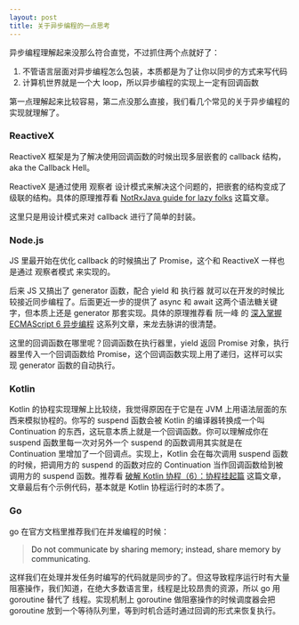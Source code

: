 ```yaml
---
layout: post
title: 关于异步编程的一点思考
---
```

异步编程理解起来没那么符合直觉，不过抓住两个点就好了：

1. 不管语言层面对异步编程怎么包装，本质都是为了让你以同步的方式来写代码
2. 计算机世界就是一个大 loop，所以异步编程的实现上一定有回调函数

第一点理解起来比较容易，第二点没那么直接，我们看几个常见的关于异步编程的实现就理解了。

### ReactiveX
ReactiveX 框架是为了解决使用回调函数的时候出现多层嵌套的 callback 结构，aka the Callback Hell。

ReactiveX 是通过使用 观察者 设计模式来解决这个问题的，把嵌套的结构变成了级联的结构。具体的原理推荐看 [NotRxJava guide for lazy folks](https://yarikx.github.io/NotRxJava/) 这篇文章。

这里只是用设计模式来对 callback 进行了简单的封装。

### Node.js
JS 里最开始在优化 callback 的时候搞出了 Promise，这个和 ReactiveX 一样也是通过 观察者模式 来实现的。

后来 JS 又搞出了 generator 函数，配合 yield 和 执行器 就可以在开发的时候比较接近同步编程了。后面更近一步的提供了 async 和 await 这两个语法糖关键字，但本质上还是 generator 那套实现。具体的原理推荐看 阮一峰 的 [深入掌握 ECMAScript 6 异步编程](https://www.ruanyifeng.com/blog/2015/05/thunk.html) 这系列文章，来龙去脉讲的很清楚。

这里的回调函数在哪里呢？回调函数在执行器里，yield 返回 Promise 对象，执行器里传入一个回调函数给 Promise，这个回调函数实现上用了递归，这样可以实现 generator 函数的自动执行。

### Kotlin
Kotlin 的协程实现理解上比较绕，我觉得原因在于它是在 JVM 上用语法层面的东西来模拟协程的。你写的 suspend 函数会被 Kotlin 的编译器转换成一个叫 Continuation 的东西，这玩意本质上就是一个回调函数。你可以理解成你在 suspend 函数里每一次对另外一个 suspend 的函数调用其实就是在 Continuation 里增加了一个回调点。实现上，Kotlin 会在每次调用 suspend 函数的时候，把调用方的 suspend 的函数对应的 Continuation 当作回调函数给到被调用方的 suspend 函数。推荐看 [破解 Kotlin 协程（6）：协程挂起篇](https://www.bennyhuo.com/2019/05/07/coroutine-suspend/) 这篇文章，文章最后有个示例代码，基本就是 Kotlin 协程运行时的本质了。

### Go
go 在官方文档里推荐我们在并发编程的时候：

> <font style="color:rgb(32, 34, 36);">Do not communicate by sharing memory; instead, share memory by communicating.</font>
>

这样我们在处理并发任务时编写的代码就是同步的了。但这导致程序运行时有大量阻塞操作，我们知道，在绝大多数语言里，线程是比较昂贵的资源，所以 go 用 goroutine 替代了 线程。实现机制上 goroutine 做阻塞操作的时候调度器会把 goroutine 放到一个等待队列里，等到时机合适时通过回调的形式来恢复执行。


